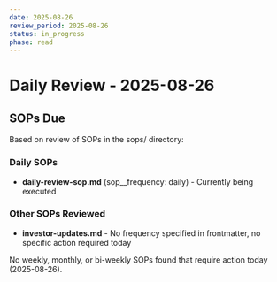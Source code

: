 ```yaml
---
date: 2025-08-26
review_period: 2025-08-26
status: in_progress
phase: read
---
```


# Daily Review - 2025-08-26

## SOPs Due

Based on review of SOPs in the sops/ directory:

### Daily SOPs
- **daily-review-sop.md** (sop__frequency: daily) - Currently being executed

### Other SOPs Reviewed
- **investor-updates.md** - No frequency specified in frontmatter, no specific action required today

No weekly, monthly, or bi-weekly SOPs found that require action today (2025-08-26).